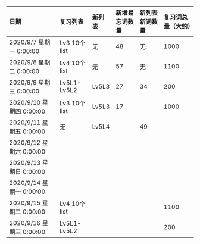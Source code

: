 |日期|复习列表|新列表|新增易忘词数量|新列表新词数量|复习词总量（大约）|
|:--|:--|:--|:--|:--|:--|
|2020/9/7 星期一 0:00:00|Lv3 10个list|无|48|无|1000|
|2020/9/8 星期二 0:00:00|Lv4 10个list|无|57|无|1100|
|2020/9/9 星期三 0:00:00|Lv5L1-Lv5L2|Lv5L3|27|34|200|
|2020/9/10 星期四 0:00:00|Lv3 10个list|Lv5L3|17||1000|
|2020/9/11 星期五 0:00:00|无|Lv5L4||49||
|2020/9/12 星期六 0:00:00||||||
|2020/9/13 星期日 0:00:00||||||
|2020/9/14 星期一 0:00:00||||||
|2020/9/15 星期二 0:00:00|Lv4 10个list||||1100|
|2020/9/16 星期三 0:00:00|Lv5L1-Lv5L2||||200|
